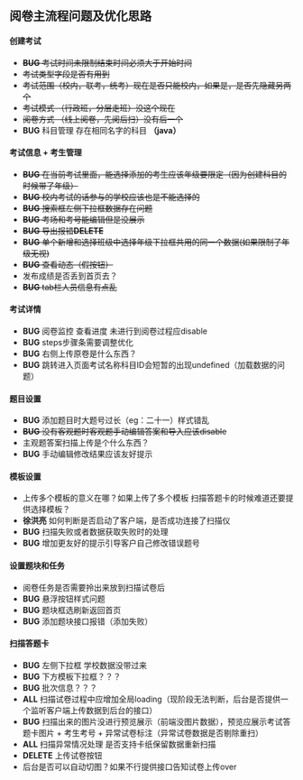 ## 阅卷主流程问题及优化思路 ##

#### 创建考试
  * ~~**BUG** 考试时间未限制结束时间必须大于开始时间~~
  * ~~考试类型字段是否有用到~~
  * ~~考试范围（校内，联考，统考）现在是否只能校内，如果是，是否先隐藏另两个~~
  * ~~考试模式 （行政班，分层走班）没这个现在~~
  * ~~阅卷方式 （线上阅卷，先阅后扫）没有后一个~~
  * **BUG** 科目管理 存在相同名字的科目 **（java）**

#### 考试信息 + 考生管理
  * ~~**BUG** 在当前考试里面，能选择添加的考生应该年级要限定（因为创建科目的时候带了年级）~~
  * ~~**BUG** 校内考试的话参与的学校应该也是不能选择的~~
  * ~~**BUG** 搜索框左侧下拉框数据存在问题~~
  * ~~**BUG** 考场和考号能编辑但是没展示~~
  * ~~**BUG** 导出报错**DELETE**~~
  * ~~**BUG** 单个新增和选择班级中选择年级下拉框共用的同一个数据(如果限制了年级无视)~~
  * ~~**BUG** 查看动态（假按钮）~~
  * 发布成绩是否丢到首页去？
  * ~~**BUG** tab栏人员信息有点乱~~

#### 考试详情
  * **BUG** 阅卷监控 查看进度 未进行到阅卷过程应disable
  * **BUG** steps步骤条需要调整优化
  * **BUG** 右侧上传原卷是什么东西？
  * **BUG** 跳转进入页面考试名称科目ID会短暂的出现undefined（加载数据的问题）

#### 题目设置
  * **BUG** 添加题目时大题号过长（eg：二十一）样式错乱
  * ~~**BUG** 没有客观题时客观题手动编辑答案和导入应该disable~~
  * 主观题答案扫描上传是个什么东西？
  * **BUG** 手动编辑修改结果应该友好提示

#### 模板设置
  * 上传多个模板的意义在哪？如果上传了多个模板 扫描答题卡的时候难道还要提供选择模板？
  * **徐洪亮** 如何判断是否启动了客户端，是否成功连接了扫描仪
  * **BUG** 扫描失败或者数据获取失败时的处理
  * **BUG** 增加更友好的提示引导客户自己修改错误题号

#### 设置题块和任务
  * 阅卷任务是否需要拎出来放到扫描试卷后
  * **BUG** 悬浮按钮样式问题
  * **BUG** 题块框选刷新返回首页
  * **BUG** 添加题块接口报错（添加失败）

#### 扫描答题卡
  * **BUG** 左侧下拉框 学校数据没带过来
  * **BUG** 下方模板下拉框？？？
  * **BUG** 批次信息？？？
  * **ALL** 扫描试卷过程中应增加全局loading（现阶段无法判断，后台是否提供一个监听客户端上传数据到后台的接口）
  * **BUG** 扫描出来的图片没进行预览展示（前端没图片数据），预览应展示考试答题卡图片 + 考生考号 + 异常试卷标注（异常试卷数据是否剔除重扫）
  * **ALL** 扫描异常情况处理 是否支持卡纸保留数据重新扫描
  * **DELETE** 上传试卷按钮
  * 后台是否可以自动切图？如果不行提供接口告知试卷上传over


